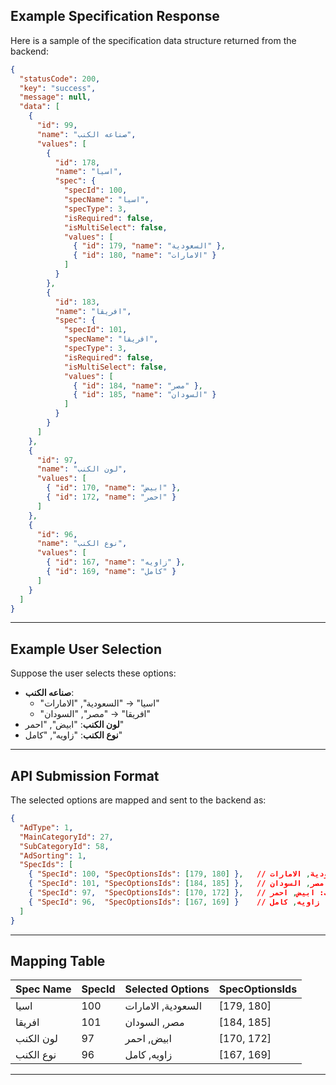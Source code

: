 

## Example Specification Response

Here is a sample of the specification data structure returned from the backend:

```json
{
  "statusCode": 200,
  "key": "success",
  "message": null,
  "data": [
    {
      "id": 99,
      "name": "صناعه الكنب",
      "values": [
        {
          "id": 178,
          "name": "اسيا",
          "spec": {
            "specId": 100,
            "specName": "اسيا",
            "specType": 3,
            "isRequired": false,
            "isMultiSelect": false,
            "values": [
              { "id": 179, "name": "السعودية" },
              { "id": 180, "name": "الامارات" }
            ]
          }
        },
        {
          "id": 183,
          "name": "افريقا",
          "spec": {
            "specId": 101,
            "specName": "افريقا",
            "specType": 3,
            "isRequired": false,
            "isMultiSelect": false,
            "values": [
              { "id": 184, "name": "مصر" },
              { "id": 185, "name": "السودان" }
            ]
          }
        }
      ]
    },
    {
      "id": 97,
      "name": "لون الكنب",
      "values": [
        { "id": 170, "name": "ابيض" },
        { "id": 172, "name": "احمر" }
      ]
    },
    {
      "id": 96,
      "name": "نوع الكنب",
      "values": [
        { "id": 167, "name": "زاويه" },
        { "id": 169, "name": "كامل" }
      ]
    }
  ]
}
```

---

## Example User Selection

Suppose the user selects these options:
- **صناعه الكنب**: 
  - "اسيا" → "السعودية", "الامارات"
  - "افريقا" → "مصر", "السودان"
- **لون الكنب**: "ابيض", "احمر"
- **نوع الكنب**: "زاويه", "كامل"

---

## API Submission Format

The selected options are mapped and sent to the backend as:

```json
{
  "AdType": 1,
  "MainCategoryId": 27,
  "SubCategoryId": 58,
  "AdSorting": 1,
  "SpecIds": [
    { "SpecId": 100, "SpecOptionsIds": [179, 180] },   // اسيا: السعودية, الامارات
    { "SpecId": 101, "SpecOptionsIds": [184, 185] },   // افريقا: مصر, السودان
    { "SpecId": 97,  "SpecOptionsIds": [170, 172] },   // لون الكنب: ابيض, احمر
    { "SpecId": 96,  "SpecOptionsIds": [167, 169] }    // نوع الكنب: زاويه, كامل
  ]
}
```

---

## Mapping Table

| Spec Name         | SpecId | Selected Options      | SpecOptionsIds     |
|-------------------|--------|----------------------|--------------------|
| اسيا             | 100    | السعودية, الامارات   | [179, 180]         |
| افريقا           | 101    | مصر, السودان         | [184, 185]         |
| لون الكنب        | 97     | ابيض, احمر           | [170, 172]         |
| نوع الكنب        | 96     | زاويه, كامل          | [167, 169]         |

---




